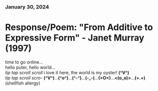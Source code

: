 ### January 30, 2024  
# Response/Poem: "From Additive to Expressive Form" - Janet Murray (1997)  

time to go online...  
hello puter, hello world...  
*tip tap scroll scroll* i love it here, the world is my oyster! **(^V^)**  
*tip tap scroll scro-* **(^V^)**...**(^o^)**...**(^-^)**...**(-_-)**...**(>O<)**...**<(o_o)>**...**(+.+)**    
(shellfish allergy)  

